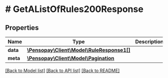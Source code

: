 # # GetAListOfRules200Response

## Properties

Name | Type | Description | Notes
------------ | ------------- | ------------- | -------------
**data** | [**\Pensopay\Client\Model\RuleResponse1[]**](RuleResponse1.md) |  |
**meta** | [**\Pensopay\Client\Model\Pagination**](Pagination.md) |  |

[[Back to Model list]](../../README.md#models) [[Back to API list]](../../README.md#endpoints) [[Back to README]](../../README.md)
